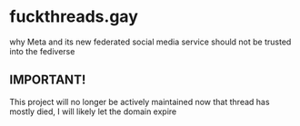 # fuckthreads.gay

why Meta and its new federated social media service should not be trusted into the fediverse 

## IMPORTANT!

This project will no longer be actively maintained now that thread has mostly died, I will likely let the domain expire
